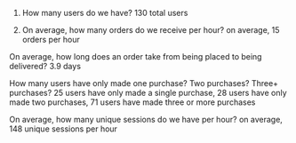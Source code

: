 1) How many users do we have?
130 total users

2) On average, how many orders do we receive per hour?
on average, 15 orders per hour

On average, how long does an order take from being placed to being delivered?
3.9 days

How many users have only made one purchase? Two purchases? Three+ purchases?
25 users have only made a single purchase,
28 users have only made two purchases,
71 users have made three or more purchases

On average, how many unique sessions do we have per hour?
on average, 148 unique sessions per hour